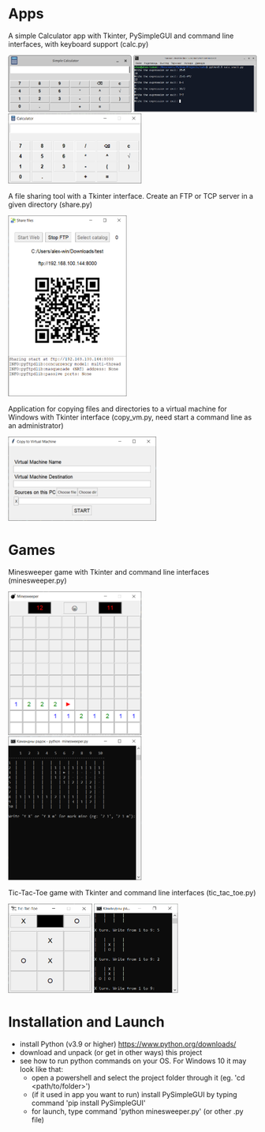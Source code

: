 # Apps

A simple Calculator app with Tkinter, PySimpleGUI and command line interfaces, with keyboard support (calc.py)

<img title="Screenshot from Linux Xubuntu" src="https://github.com/lestec-al/apps-python/raw/main/data/calc_tk_pic.png" width="250" height="115"/>  <img title="Screenshot from Linux Xubuntu" src="https://github.com/lestec-al/apps-python/raw/main/data/calc_cl_pic1.png" width="250" height="115"/>
<img title="Screenshot from Windows 10" src="https://github.com/lestec-al/apps-python/raw/main/data/calc_tk_pic_win.png" width="270" height="141"/>

A file sharing tool with a Tkinter interface. Create an FTP or TCP server in a given directory (share.py)

<img title="Screenshot from Windows 10" src="https://github.com/lestec-al/apps-python/raw/main/data/share_tk_pic.png" width="240" height="365"/>

Application for copying files and directories to a virtual machine for Windows with Tkinter interface (copy_vm.py, need start a command line as an administrator)

<img title="Screenshot from Windows 10" src="https://github.com/lestec-al/apps-python/raw/main/data/copy_vm_pic.png" width="300" height="170"/>


# Games

Minesweeper game with Tkinter and command line interfaces (minesweeper.py)

<img title="Screenshot from Windows 10" src="https://github.com/lestec-al/apps-python/raw/main/data/minesweeper_tk_pic.png" width="270" height="290"/>  <img title="Screenshot from Windows 10" src="https://github.com/lestec-al/apps-python/raw/main/data/minesweeper_cl_pic1.png" width="270" height="290"/>

Tic-Tac-Toe game with Tkinter and command line interfaces (tic_tac_toe.py)

<img title="Screenshot from Windows 10" src="https://github.com/lestec-al/apps-python/raw/main/data/tic_tac_toe_tk_pic.png" width="170" height="180"/>  <img title="Screenshot from Windows 10" src="https://github.com/lestec-al/apps-python/raw/main/data/tic_tac_toe_cl_pic1.png" width="170" height="180"/>


# Installation and Launch

- install Python (v3.9 or higher) https://www.python.org/downloads/
- download and unpack (or get in other ways) this project
- see how to run python commands on your OS. For Windows 10 it may look like that:
    - open a powershell and select the project folder through it (eg. 'cd <path/to/folder>')
    - (if it used in app you want to run) install PySimpleGUI by typing command 'pip install PySimpleGUI'
    - for launch, type command 'python minesweeper.py' (or other .py file)